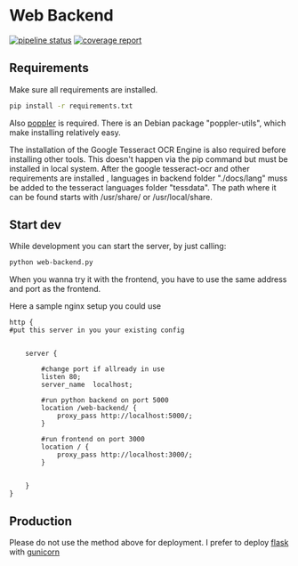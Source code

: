 # Web Backend

 [![pipeline status](https://git.thm.de/tnhm62/swtp-1-ki-ocr/badges/dev/pipeline.svg)](https://git.thm.de/tnhm62/swtp-1-ki-ocr/-/commits/dev)
 [![coverage report](https://git.thm.de/tnhm62/swtp-1-ki-ocr/badges/dev/coverage.svg)](https://git.thm.de/tnhm62/swtp-1-ki-ocr/-/commits/dev)

## Requirements
Make sure all requirements are installed.
```bash
pip install -r requirements.txt
```
Also [poppler](https://gitlab.freedesktop.org/poppler/poppler/) is required. There is an Debian package "poppler-utils", which make installing relatively easy.

The installation of the Google Tesseract OCR Engine is also required before installing other tools.
This doesn't happen via the pip command but must be installed in local system.
After the google tesseract-ocr and other requirements are installed , languages in backend folder "./docs/lang" muss be added
to the tesseract languages folder "tessdata".
The path where it can be found starts with /usr/share/ or /usr/local/share. <br> 
## Start dev

While development you can start the server, by just calling:

```bash
python web-backend.py
```

When you wanna try it with the frontend, you have to use the same address and port as the frontend.

Here a sample nginx setup you could use

```nginx conf
http {
#put this server in you your existing config


    server {

        #change port if allready in use
        listen 80;
        server_name  localhost;

        #run python backend on port 5000
        location /web-backend/ {
            proxy_pass http://localhost:5000/;
        }

        #run frontend on port 3000
        location / {
            proxy_pass http://localhost:3000/;
        }


    }
}
```

## Production

Please do not use the method above for deployment. 
I prefer to deploy [flask](https://flask.palletsprojects.com/en/1.1.x/deploying/index.html) with [gunicorn](https://docs.gunicorn.org/en/stable/deploy.html#systemd)

